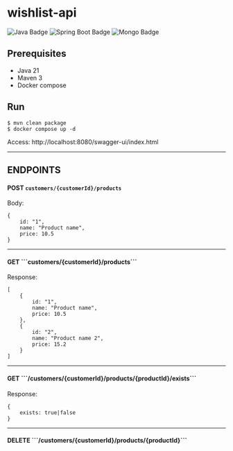 # wishlist-api

![Java Badge](https://img.shields.io/badge/Java-21-blue)
![Spring Boot Badge](https://img.shields.io/badge/Spring_Boot-3.2.3-darkgreen)
![Mongo Badge](https://img.shields.io/badge/MongoDB-7.0.7-darkgreen)

## Prerequisites

- Java 21
- Maven 3
- Docker compose

## Run
```
$ mvn clean package
$ docker compose up -d
```

Access:
http://localhost:8080/swagger-ui/index.html

<hr/>

## ENDPOINTS

#### POST ```customers/{customerId}/products```


Body:
```
{
    id: "1",
    name: "Product name",
    price: 10.5
}
```

<hr/>

<h4>GET
```customers/{customerId}/products```
</h4>

Response:
```
[
    {
        id: "1",
        name: "Product name",
        price: 10.5
    },
    {
        id: "2",
        name: "Product name 2",
        price: 15.2
    }
]
```
<hr/>

<h4>GET
```/customers/{customerId}/products/{productId}/exists```
</h4>


Response:
```
{
    exists: true|false
}
```

<hr/>

<h4>DELETE
```/customers/{customerId}/products/{productId}```
</h4>